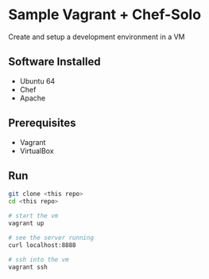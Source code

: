 # Sample Vagrant + Chef-Solo

Create and setup a development environment in a VM


## Software Installed
- Ubuntu 64
- Chef
- Apache

## Prerequisites
- Vagrant
- VirtualBox

## Run
```bash
git clone <this repo>
cd <this repo>

# start the vm
vagrant up

# see the server running
curl localhost:8888

# ssh into the vm
vagrant ssh
```
